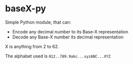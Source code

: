 # baseX-py

Simple Python module, that can:

*   Encode any decimal number to its Base-X representation
*   Decode any Base-X number its decimal representation

X is anything from 2 to 62.

The alphabet used is ``012..789.9abc...xyzABC...XYZ``
            

